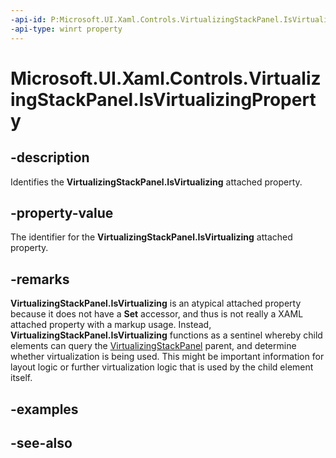```yaml
---
-api-id: P:Microsoft.UI.Xaml.Controls.VirtualizingStackPanel.IsVirtualizingProperty
-api-type: winrt property
---
```


<!-- Property syntax
public Windows.UI.Xaml.DependencyProperty IsVirtualizingProperty { get; }
-->

# Microsoft.UI.Xaml.Controls.VirtualizingStackPanel.IsVirtualizingProperty

## -description
Identifies the **VirtualizingStackPanel.IsVirtualizing** attached property.

## -property-value
The identifier for the **VirtualizingStackPanel.IsVirtualizing** attached property.

## -remarks
**VirtualizingStackPanel.IsVirtualizing** is an atypical attached property because it does not have a **Set** accessor, and thus is not really a XAML attached property with a markup usage. Instead, **VirtualizingStackPanel.IsVirtualizing** functions as a sentinel whereby child elements can query the [VirtualizingStackPanel](virtualizingstackpanel.md) parent, and determine whether virtualization is being used. This might be important information for layout logic or further virtualization logic that is used by the child element itself.

## -examples

## -see-also
